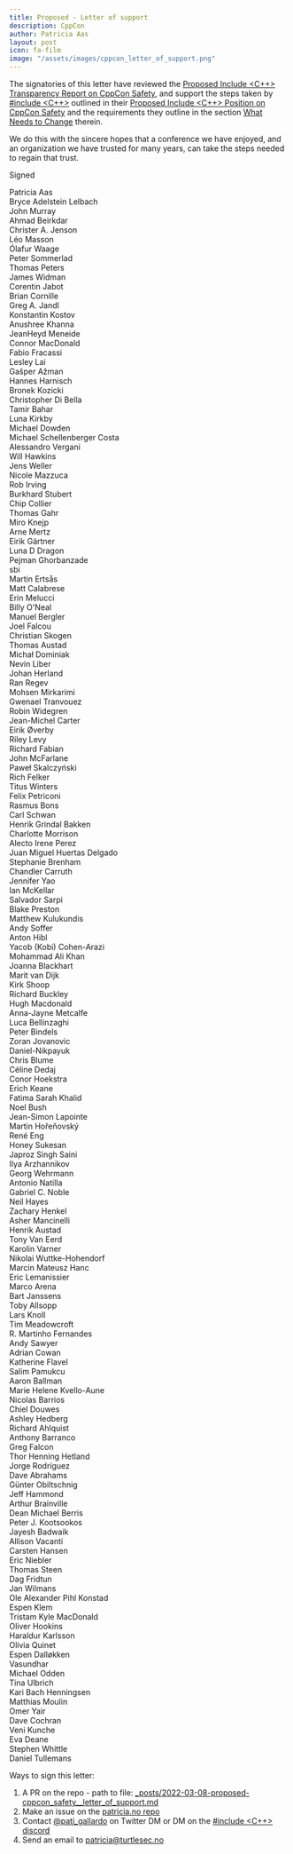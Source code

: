 ```yaml
---
title: Proposed - Letter of support
description: CppCon
author: Patricia Aas
layout: post
icon: fa-film
image: "/assets/images/cppcon_letter_of_support.png"
---
```


The signatories of this letter have reviewed the [Proposed Include <C++> Transparency Report on CppCon Safety][1], and support the
steps taken by [#include <C++>][8] outlined in their [Proposed Include <C++> Position on CppCon Safety][2] and the requirements they
outline in the section [What Needs to Change][3] therein.

We do this with the sincere hopes that a conference we have enjoyed, and an organization we have trusted for many years,
can take the steps needed to regain that trust.

Signed

Patricia Aas <br>
Bryce Adelstein Lelbach <br>
John Murray <br>
Ahmad Beirkdar <br>
Christer A. Jenson <br>
Léo Masson <br>
Ólafur Waage <br>
Peter Sommerlad <br>
Thomas Peters <br>
James Widman <br>
Corentin Jabot <br>
Brian Cornille <br>
Greg A. Jandl <br>
Konstantin Kostov <br>
Anushree Khanna <br>
JeanHeyd Meneide <br>
Connor MacDonald <br>
Fabio Fracassi <br>
Lesley Lai <br>
Gašper Ažman <br>
Hannes Harnisch <br>
Bronek Kozicki <br>
Christopher Di Bella <br>
Tamir Bahar <br>
Luna Kirkby <br>
Michael Dowden <br>
Michael Schellenberger Costa <br>
Alessandro Vergani <br>
Will Hawkins <br>
Jens Weller <br>
Nicole Mazzuca <br>
Rob Irving <br>
Burkhard Stubert <br>
Chip Collier <br>
Thomas Gahr <br>
Miro Knejp <br>
Arne Mertz <br>
Eirik Gärtner <br>
Luna D Dragon <br>
Pejman Ghorbanzade <br>
sbi <br>
Martin Ertsås <br>
Matt Calabrese <br>
Erin Melucci <br>
Billy O'Neal <br>
Manuel Bergler <br>
Joel Falcou <br>
Christian Skogen <br>
Thomas Austad <br>
Michał Dominiak <br>
Nevin Liber <br>
Johan Herland <br>
Ran Regev <br>
Mohsen Mirkarimi <br>
Gwenael Tranvouez <br>
Robin Widegren <br>
Jean-Michel Carter <br>
Eirik Øverby <br>
Riley Levy <br>
Richard Fabian <br>
John McFarlane <br>
Paweł Skalczyński <br>
Rich Felker <br>
Titus Winters <br>
Felix Petriconi <br>
Rasmus Bons <br>
Carl Schwan <br>
Henrik Grindal Bakken <br>
Charlotte Morrison <br>
Alecto Irene Perez <br>
Juan Miguel Huertas Delgado <br>
Stephanie Brenham <br>
Chandler Carruth <br>
Jennifer Yao<br>
Ian McKellar<br>
Salvador Sarpi <br>
Blake Preston <br>
Matthew Kulukundis <br>
Andy Soffer <br>
Anton Hibl <br>
Yacob (Kobi) Cohen-Arazi <br>
Mohammad Ali Khan <br>
Joanna Blackhart <br>
Marit van Dijk <br>
Kirk Shoop <br>
Richard Buckley <br>
Hugh Macdonald <br>
Anna-Jayne Metcalfe <br>
Luca Bellinzaghi <br>
Peter Bindels <br>
Zoran Jovanovic <br>
Daniel-Nikpayuk <br>
Chris Blume <br>
Céline Dedaj <br>
Conor Hoekstra <br>
Erich Keane <br>
Fatima Sarah Khalid <br>
Noel Bush <br>
Jean-Simon Lapointe <br>
Martin Hořeňovský <br>
René Eng <br>
Honey Sukesan <br>
Japroz Singh Saini <br>
Ilya Arzhannikov <br>
Georg Wehrmann <br>
Antonio Natilla <br>
Gabriel C. Noble <br>
Neil Hayes <br>
Zachary Henkel <br>
Asher Mancinelli <br>
Henrik Austad <br>
Tony Van Eerd <br>
Karolin Varner <br>
Nikolai Wuttke-Hohendorf <br>
Marcin Mateusz Hanc <br>
Eric Lemanissier <br>
Marco Arena <br>
Bart Janssens <br>
Toby Allsopp <br>
Lars Knoll <br>
Tim Meadowcroft <br>
R. Martinho Fernandes <br>
Andy Sawyer <br>
Adrian Cowan <br>
Katherine Flavel <br>
Salim Pamukcu <br>
Aaron Ballman <br>
Marie Helene Kvello-Aune <br>
Nicolas Barrios <br>
Chiel Douwes <br>
Ashley Hedberg <br>
Richard Ahlquist <br>
Anthony Barranco <br>
Greg Falcon <br>
Thor Henning Hetland <br>
Jorge Rodríguez <br>
Dave Abrahams <br>
Günter Obiltschnig <br>
Jeff Hammond <br>
Arthur Brainville <br>
Dean Michael Berris <br>
Peter J. Kootsookos <br>
Jayesh Badwaik <br>
Allison Vacanti <br>
Carsten Hansen <br>
Eric Niebler <br>
Thomas Steen <br>
Dag Fridtun <br>
Jan Wilmans <br>
Ole Alexander Pihl Konstad <br>
Espen Klem <br>
Tristam Kyle MacDonald <br>
Oliver Hookins <br>
Haraldur Karlsson <br>
Olivia Quinet <br>
Espen Dalløkken <br>
Vasundhar <br>
Michael Odden <br>
Tina Ulbrich <br>
Kari Bach Henningsen <br>
Matthias Moulin <br>
Omer Yair <br>
Dave Cochran <br>
Veni Kunche <br>
Eva Deane <br>
Stephen Whittle <br>
Daniel Tullemans <br>


Ways to sign this letter:
1. A PR on the repo - path to file: [_posts/2022-03-08-proposed-cppcon_safety__letter_of_support.md][4]
2. Make an issue on the [patricia.no repo][5]
3. Contact [@pati_gallardo][7] on Twitter DM or DM on the [#include <C++> discord][6]
4. Send an email to patricia@turtlesec.no

[1]: https://patricia.no/2022/03/08/proposed-cppcon_safety__transparency_report.html
[2]: https://patricia.no/2022/03/08/proposed-cppcon_safety__include_cpp_position.html
[3]: https://patricia.no/2022/03/08/proposed-cppcon_safety__include_cpp_position.html#what-needs-to-change
[4]: https://github.com/patricia-gallardo/patricia-gallardo.github.io/tree/master/_posts/2022-03-08-proposed-cppcon_safety__letter_of_support.md
[5]: https://github.com/patricia-gallardo/patricia-gallardo.github.io
[6]: https://www.includecpp.org/discord/
[7]: https://twitter.com/pati_gallardo
[8]: https://www.includecpp.org/
